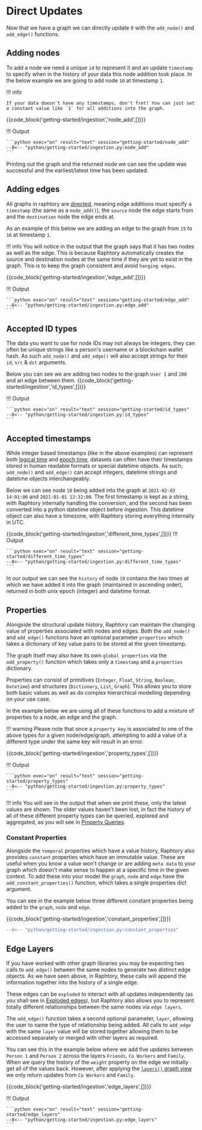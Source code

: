 # Direct Updates

Now that we have a graph we can directly update it with the `add_node()` and `add_edge()` functions.

## Adding nodes
To add a node we need a unique `id` to represent it and an update `timestamp` to specify when in the history of your data this node addition took place. In the below example we are going to add node `10` at timestamp `1`. 

!!! info

    If your data doesn't have any timestamps, don't fret! You can just set a constant value like `1` for all additions into the graph.  

{{code_block('getting-started/ingestion','node_add',[])}}

!!! Output

    ```python exec="on" result="text" session="getting-started/node_add"
    --8<-- "python/getting-started/ingestion.py:node_add"
    ```

Printing out the graph and the returned node we can see the update was successful and the earliest/latest time has been updated.

## Adding edges
All graphs in raphtory are [directed](https://en.wikipedia.org/wiki/Directed_graph), meaning edge additions must specify a `timestamp` (the same as a `node_add()`), the `source` node the edge starts from and the `destination` node the edge ends at. 

As an example of this below we are adding an edge to the graph from `15` to `16` at timestamp `1`.

!!! info
    You will notice in the output that the graph says that it has two nodes as well as the edge. This is because Raphtory automatically creates the source and destination nodes at the same time if they are yet to exist in the graph. This is to keep the graph consistent and avoid `hanging edges`.

{{code_block('getting-started/ingestion','edge_add',[])}}

!!! Output

    ```python exec="on" result="text" session="getting-started/edge_add"
    --8<-- "python/getting-started/ingestion.py:edge_add"
    ```

## Accepted ID types
The data you want to use for node IDs may not always be integers, they can often be unique strings like a person's username or a blockchain wallet hash. As such `add_node()` and `add_edge()` will also accept strings for their `id`, `src` & `dst` arguments. 

Below you can see we are adding two nodes to the graph `User 1` and `200` and an edge between them. 
{{code_block('getting-started/ingestion','id_types',[])}}

!!! Output

    ```python exec="on" result="text" session="getting-started/id_types"
    --8<-- "python/getting-started/ingestion.py:id_types"
    ```

## Accepted timestamps
While integer based timestamps (like in the above examples) can represent both [logical time](https://en.wikipedia.org/wiki/Logical_clock) and [epoch time](https://en.wikipedia.org/wiki/Unix_time), datasets can often have their timestamps stored in human readable formats or special datetime objects. As such, `add_node()` and `add_edge()` can accept integers, datetime strings and datetime objects interchangeably. 

Below we can see node `10` being added into the graph at `2021-02-03 14:01:00` and `2021-01-01 12:32:00`. The first timestamp is kept as a string, with Raphtory internally handling the conversion, and the second has been converted into a python datetime object before ingestion. This datetime object can also have a timezone, with Raphtory storing everything internally in UTC.

{{code_block('getting-started/ingestion','different_time_types',[])}}
!!! Output

    ```python exec="on" result="text" session="getting-started/different_time_types"
    --8<-- "python/getting-started/ingestion.py:different_time_types"
    ```

In our output we can see the `history` of node `10` contains the two times at which we have added it into the graph (maintained in ascending order), returned in both unix epoch (integer) and datetime format.

## Properties
Alongside the structural update history, Raphtory can maintain the changing value of properties associated with nodes and edges. Both the `add_node()` and `add_edge()` functions have an optional parameter `properties` which takes a dictionary of key value pairs to be stored at the given timestamp. 

The graph itself may also have its own `global properties` via the `add_property()` function which takes only a `timestamp` and a `properties` dictionary. 

Properties can consist of primitives (`Integer`, `Float`, `String`, `Boolean`, `Datetime`) and structures (`Dictionary`, `List`, `Graph`). This allows you to store both basic values as well as do complex hierarchical modelling depending on your use case.

In the example below we are using all of these functions to add a mixture of properties to a node, an edge and the graph.


!!! warning
    Please note that once a `property key` is associated to one of the above types for a given node/edge/graph, attempting to add a value of a different type under the same key will result in an error. 

{{code_block('getting-started/ingestion','property_types',[])}}

!!! Output

    ```python exec="on" result="text" session="getting-started/property_types"
    --8<-- "python/getting-started/ingestion.py:property_types"
    ```

!!! info
    You will see in the output that when we print these, only the latest values are shown. The older values haven't been lost, in fact the history of all of these different property types can be queried, explored and aggregated, as you will see in [Property Queries](../querying/5_properties.md).

### Constant Properties

Alongside the `temporal` properties which have a value history, Raphtory also provides `constant` properties which have an immutable value. These are useful when you know a value won't change or are adding `meta data` to your graph which doesn't make sense to happen at a specific time in the given context. To add these into your model the `graph`, `node` and `edge` have the `add_constant_properties()` function, which takes a single properties dict argument.

You can see in the example below three different constant properties being added to the `graph`, `node` and `edge`. 

{{code_block('getting-started/ingestion','constant_properties',[])}}

```python exec="on" result="text" session="getting-started/constant_properties"
--8<-- "python/getting-started/ingestion.py:constant_properties"
```    

## Edge Layers
If you have worked with other graph libraries you may be expecting two calls to `add_edge()` between the same nodes to generate two distinct edge objects. As we have seen above, in Raphtory, these calls will append the information together into the history of a single edge. 

These edges can be `exploded` to interact with all updates independently (as you shall see in [Exploded edges](../querying/4_edge-metrics.md/#exploded-edges)), but Raphtory also allows you to represent totally different relationships between the same nodes via `edge layers`.

The `add_edge()` function takes a second optional parameter, `layer`, allowing the user to name the type of relationship being added. All calls to `add_edge` with the same `layer` value will be stored together allowing them to be accessed separately or merged with other layers as required.

You can see this in the example below where we add five updates between `Person 1` and `Person 2` across the layers `Friends`, `Co Workers` and `Family`. When we query the history of the `weight` property on the edge we initially get all of the values back. However, after applying the [`layers()` graph view](../views/3_layer.md) we only return updates from `Co Workers` and `Family`. 

{{code_block('getting-started/ingestion','edge_layers',[])}}

!!! Output

    ```python exec="on" result="text" session="getting-started/edge_layers"
    --8<-- "python/getting-started/ingestion.py:edge_layers"
    ```